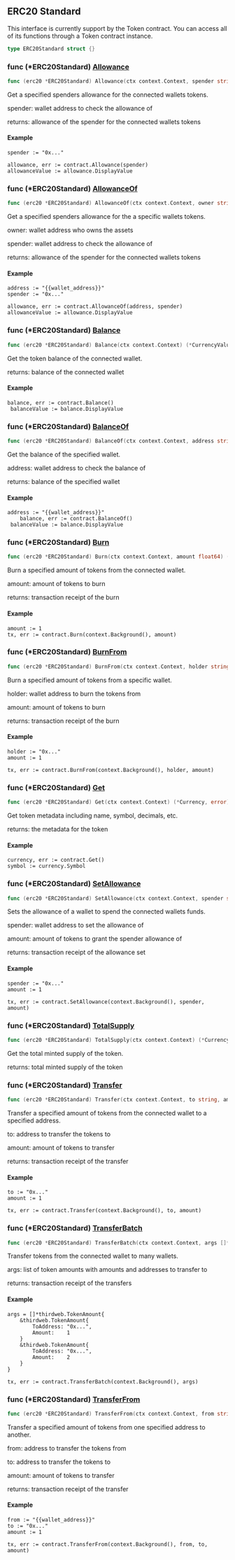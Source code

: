 
## ERC20 Standard

This interface is currently support by the Token contract. You can access all of its functions through a Token contract instance.

```go
type ERC20Standard struct {}
```

### func \(\*ERC20Standard\) [Allowance](<https://github.com/mry-am/thirdweb-go-sdk/blob/main/thirdweb/erc20_standard.go#L86>)

```go
func (erc20 *ERC20Standard) Allowance(ctx context.Context, spender string) (*CurrencyValue, error)
```

Get a specified spenders allowance for the connected wallets tokens.

spender: wallet address to check the allowance of

returns: allowance of the spender for the connected wallets tokens

#### Example

```
spender := "0x..."

allowance, err := contract.Allowance(spender)
allowanceValue := allowance.DisplayValue
```

### func \(\*ERC20Standard\) [AllowanceOf](<https://github.com/mry-am/thirdweb-go-sdk/blob/main/thirdweb/erc20_standard.go#L105>)

```go
func (erc20 *ERC20Standard) AllowanceOf(ctx context.Context, owner string, spender string) (*CurrencyValue, error)
```

Get a specified spenders allowance for the a specific wallets tokens.

owner: wallet address who owns the assets

spender: wallet address to check the allowance of

returns: allowance of the spender for the connected wallets tokens

#### Example

```
address := "{{wallet_address}}"
spender := "0x..."

allowance, err := contract.AllowanceOf(address, spender)
allowanceValue := allowance.DisplayValue
```

### func \(\*ERC20Standard\) [Balance](<https://github.com/mry-am/thirdweb-go-sdk/blob/main/thirdweb/erc20_standard.go#L48>)

```go
func (erc20 *ERC20Standard) Balance(ctx context.Context) (*CurrencyValue, error)
```

Get the token balance of the connected wallet.

returns: balance of the connected wallet

#### Example

```
balance, err := contract.Balance()
 balanceValue := balance.DisplayValue
```

### func \(\*ERC20Standard\) [BalanceOf](<https://github.com/mry-am/thirdweb-go-sdk/blob/main/thirdweb/erc20_standard.go#L63>)

```go
func (erc20 *ERC20Standard) BalanceOf(ctx context.Context, address string) (*CurrencyValue, error)
```

Get the balance of the specified wallet.

address: wallet address to check the balance of

returns: balance of the specified wallet

#### Example

```
address := "{{wallet_address}}"
	balance, err := contract.BalanceOf()
 balanceValue := balance.DisplayValue
```

### func \(\*ERC20Standard\) [Burn](<https://github.com/mry-am/thirdweb-go-sdk/blob/main/thirdweb/erc20_standard.go#L200>)

```go
func (erc20 *ERC20Standard) Burn(ctx context.Context, amount float64) (*types.Transaction, error)
```

Burn a specified amount of tokens from the connected wallet.

amount: amount of tokens to burn

returns: transaction receipt of the burn

#### Example

```
amount := 1
tx, err := contract.Burn(context.Background(), amount)
```

### func \(\*ERC20Standard\) [BurnFrom](<https://github.com/mry-am/thirdweb-go-sdk/blob/main/thirdweb/erc20_standard.go#L218>)

```go
func (erc20 *ERC20Standard) BurnFrom(ctx context.Context, holder string, amount float64) (*types.Transaction, error)
```

Burn a specified amount of tokens from a specific wallet.

holder: wallet address to burn the tokens from

amount: amount of tokens to burn

returns: transaction receipt of the burn

#### Example

```
holder := "0x..."
amount := 1

tx, err := contract.BurnFrom(context.Background(), holder, amount)
```

### func \(\*ERC20Standard\) [Get](<https://github.com/mry-am/thirdweb-go-sdk/blob/main/thirdweb/erc20_standard.go#L36>)

```go
func (erc20 *ERC20Standard) Get(ctx context.Context) (*Currency, error)
```

Get token metadata including name, symbol, decimals, etc.

returns: the metadata for the token

#### Example

```
currency, err := contract.Get()
symbol := currency.Symbol
```

### func \(\*ERC20Standard\) [SetAllowance](<https://github.com/mry-am/thirdweb-go-sdk/blob/main/thirdweb/erc20_standard.go#L162>)

```go
func (erc20 *ERC20Standard) SetAllowance(ctx context.Context, spender string, amount float64) (*types.Transaction, error)
```

Sets the allowance of a wallet to spend the connected wallets funds.

spender: wallet address to set the allowance of

amount: amount of tokens to grant the spender allowance of

returns: transaction receipt of the allowance set

#### Example

```
spender := "0x..."
amount := 1

tx, err := contract.SetAllowance(context.Background(), spender, amount)
```

### func \(\*ERC20Standard\) [TotalSupply](<https://github.com/mry-am/thirdweb-go-sdk/blob/main/thirdweb/erc20_standard.go#L70>)

```go
func (erc20 *ERC20Standard) TotalSupply(ctx context.Context) (*CurrencyValue, error)
```

Get the total minted supply of the token.

returns: total minted supply of the token

### func \(\*ERC20Standard\) [Transfer](<https://github.com/mry-am/thirdweb-go-sdk/blob/main/thirdweb/erc20_standard.go#L123>)

```go
func (erc20 *ERC20Standard) Transfer(ctx context.Context, to string, amount float64) (*types.Transaction, error)
```

Transfer a specified amount of tokens from the connected wallet to a specified address.

to: address to transfer the tokens to

amount: amount of tokens to transfer

returns: transaction receipt of the transfer

#### Example

```
to := "0x..."
amount := 1

tx, err := contract.Transfer(context.Background(), to, amount)
```

### func \(\*ERC20Standard\) [TransferBatch](<https://github.com/mry-am/thirdweb-go-sdk/blob/main/thirdweb/erc20_standard.go#L186>)

```go
func (erc20 *ERC20Standard) TransferBatch(ctx context.Context, args []*TokenAmount) (*types.Transaction, error)
```

Transfer tokens from the connected wallet to many wallets.

args: list of token amounts with amounts and addresses to transfer to

returns: transaction receipt of the transfers

#### Example

```
args = []*thirdweb.TokenAmount{
	&thirdweb.TokenAmount{
		ToAddress: "0x...",
		Amount:    1
	}
	&thirdweb.TokenAmount{
		ToAddress: "0x...",
		Amount:    2
	}
}

tx, err := contract.TransferBatch(context.Background(), args)
```

### func \(\*ERC20Standard\) [TransferFrom](<https://github.com/mry-am/thirdweb-go-sdk/blob/main/thirdweb/erc20_standard.go#L144>)

```go
func (erc20 *ERC20Standard) TransferFrom(ctx context.Context, from string, to string, amount float64) (*types.Transaction, error)
```

Transfer a specified amount of tokens from one specified address to another.

from: address to transfer the tokens from

to: address to transfer the tokens to

amount: amount of tokens to transfer

returns: transaction receipt of the transfer

#### Example

```
from := "{{wallet_address}}"
to := "0x..."
amount := 1

tx, err := contract.TransferFrom(context.Background(), from, to, amount)
```
